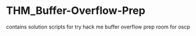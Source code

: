 # THM_Buffer-Overflow-Prep
contains solution scripts for try hack me buffer overflow prep room for oscp
